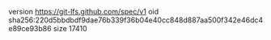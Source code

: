 version https://git-lfs.github.com/spec/v1
oid sha256:220d5bbdbdf9dae76b339f36b04e40cc848d887aa500f342e46dc4e89ce93b86
size 17410
